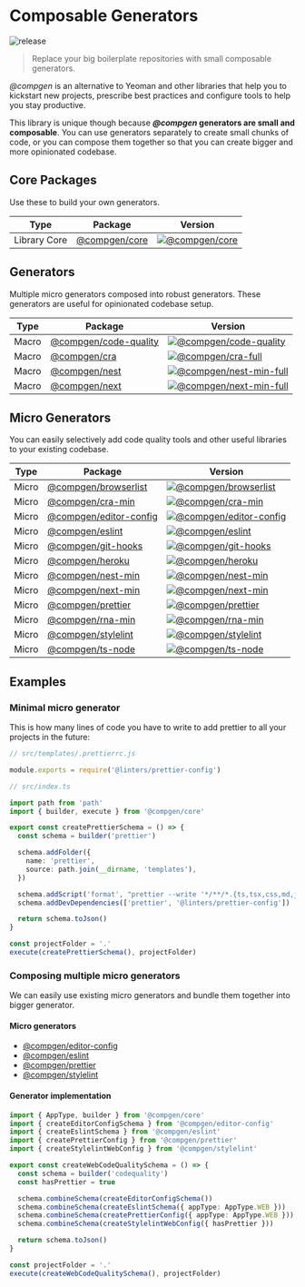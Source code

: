 # Composable Generators

![release](https://github.com/developer239/compgen/workflows/release/badge.svg)

> Replace your big boilerplate repositories with small composable generators.

_@compgen_ is an alternative to Yeoman and other libraries that help you to kickstart new projects, prescribe best practices and configure tools to help you stay productive.

This library is unique though because **_@compgen_ generators are small and composable**. You can use generators separately to create small chunks of code, or you can compose them together so that you can create bigger and more opinionated codebase.

## Core Packages

Use these to build your own generators.

| Type         | Package                             | Version                                  |
| ------------ | ----------------------------------- | ---------------------------------------- |
| Library Core | [@compgen/core](packages/core/core) | [![@compgen/core][core-badge]][core-npm] |

## Generators

Multiple micro generators composed into robust generators. These generators are useful for opinionated codebase setup.

| Type  | Package                                                         | Version                                                     |
| ----- | --------------------------------------------------------------- | ----------------------------------------------------------- |
| Macro | [@compgen/code-quality](packages/macro-generators/code-quality) | [![@compgen/code-quality][cc-badge]][cc-npm]                |
| Macro | [@compgen/cra](packages/macro-generators/cra)                   | [![@compgen/cra-full][cra-full-badge]][cra-full-npm]        |
| Macro | [@compgen/nest](packages/macro-generators/nest)                 | [![@compgen/nest-min-full][nest-full-badge]][nest-full-npm] |
| Macro | [@compgen/next](packages/macro-generators/next)                 | [![@compgen/next-min-full][next-full-badge]][next-full-npm] |

## Micro Generators

You can easily selectively add code quality tools and other useful libraries to your existing codebase.

| Type  | Package                                                           | Version                                                 |
| ----- | ----------------------------------------------------------------- | ------------------------------------------------------- |
| Micro | [@compgen/browserlist](packages/micro-generators/browserlist)     | [![@compgen/browserlist][bl-badge]][bl-npm]             |
| Micro | [@compgen/cra-min](packages/micro-generators/cra-min)             | [![@compgen/cra-min][cra-badge]][cra-npm]               |
| Micro | [@compgen/editor-config](packages/micro-generators/editor-config) | [![@compgen/editor-config][ef-badge]][ef-npm]           |
| Micro | [@compgen/eslint](packages/micro-generators/eslint)               | [![@compgen/eslint][es-badge]][es-npm]                  |
| Micro | [@compgen/git-hooks](packages/micro-generators/git-hooks)         | [![@compgen/git-hooks][gh-badge]][gh-npm]               |
| Micro | [@compgen/heroku](packages/micro-generators/heroku)               | [![@compgen/heroku][he-badge]][he-npm]                  |
| Micro | [@compgen/nest-min](packages/micro-generators/nest-min)           | [![@compgen/nest-min][nest-badge]][nest-npm]            |
| Micro | [@compgen/next-min](packages/micro-generators/next-min)           | [![@compgen/next-min][next-badge]][next-npm]            |
| Micro | [@compgen/prettier](packages/micro-generators/prettier)           | [![@compgen/prettier][prettier-badge]][prettier-npm]    |
| Micro | [@compgen/rna-min](packages/micro-generators/rna-min)             | [![@compgen/rna-min][rna-min-badge]][rna-min-npm]       |
| Micro | [@compgen/stylelint](packages/micro-generators/stylelint)         | [![@compgen/stylelint][stylelint-badge]][stylelint-npm] |
| Micro | [@compgen/ts-node](packages/micro-generators/ts-node)             | [![@compgen/ts-node][tsnode-badge]][tsnode-npm]         |

## Examples

### Minimal micro generator

This is how many lines of code you have to write to add prettier to all your projects in the future:

```js
// src/templates/.prettierrc.js

module.exports = require('@linters/prettier-config')
```

```ts
// src/index.ts

import path from 'path'
import { builder, execute } from '@compgen/core'

export const createPrettierSchema = () => {
  const schema = builder('prettier')

  schema.addFolder({
    name: 'prettier',
    source: path.join(__dirname, 'templates'),
  })

  schema.addScript('format', "prettier --write '*/**/*.{ts,tsx,css,md,json}'")
  schema.addDevDependencies(['prettier', '@linters/prettier-config'])

  return schema.toJson()
}

const projectFolder = '.'
execute(createPrettierSchema(), projectFolder)
```

### Composing multiple micro generators

We can easily use existing micro generators and bundle them together into bigger generator.

#### Micro generators

- [@compgen/editor-config](/packages/micro-generators/editor-config)
- [@compgen/eslint](/packages/micro-generators/eslint)
- [@compgen/prettier](/packages/micro-generators/prettier)
- [@compgen/stylelint](/packages/micro-generators/stylelint)

#### Generator implementation

```ts
import { AppType, builder } from '@compgen/core'
import { createEditorConfigSchema } from '@compgen/editor-config'
import { createEslintSchema } from '@compgen/eslint'
import { createPrettierConfig } from '@compgen/prettier'
import { createStylelintWebConfig } from '@compgen/stylelint'

export const createWebCodeQualitySchema = () => {
  const schema = builder('codequality')
  const hasPrettier = true

  schema.combineSchema(createEditorConfigSchema())
  schema.combineSchema(createEslintSchema({ appType: AppType.WEB }))
  schema.combineSchema(createPrettierConfig({ appType: AppType.WEB }))
  schema.combineSchema(createStylelintWebConfig({ hasPrettier }))

  return schema.toJson()
}

const projectFolder = '.'
execute(createWebCodeQualitySchema(), projectFolder)
```

[core-badge]: https://badge.fury.io/js/%40compgen%2Fcore.svg
[core-npm]: https://badge.fury.io/js/%40compgen%2Fcore
[cc-badge]: https://badge.fury.io/js/%40compgen%2Fcode-quality.svg
[cc-npm]: https://badge.fury.io/js/%40compgen%2Fcode-quality
[bl-badge]: https://badge.fury.io/js/%40compgen%2Fbrowserlist.svg
[bl-npm]: https://badge.fury.io/js/%40compgen%2Fbrowserlist
[cra-badge]: https://badge.fury.io/js/%40compgen%2Fcra-min.svg
[cra-npm]: https://badge.fury.io/js/%40compgen%2Fcra-min
[ef-badge]: https://badge.fury.io/js/%40compgen%2Feditor-config.svg
[ef-npm]: https://badge.fury.io/js/%40compgen%2Feditor-config
[es-badge]: https://badge.fury.io/js/%40compgen%2Feslint.svg
[es-npm]: https://badge.fury.io/js/%40compgen%2Feslint
[gh-badge]: https://badge.fury.io/js/%40compgen%2Fgit-hooks.svg
[gh-npm]: https://badge.fury.io/js/%40compgen%2Fgit-hooks
[he-badge]: https://badge.fury.io/js/%40compgen%2Fheroku.svg
[he-npm]: https://badge.fury.io/js/%40compgen%2Fheroku
[nest-badge]: https://badge.fury.io/js/%40compgen%2Fnest-min.svg
[nest-npm]: https://badge.fury.io/js/%40compgen%2Fnest-min
[next-badge]: https://badge.fury.io/js/%40compgen%2Fnext-min.svg
[next-npm]: https://badge.fury.io/js/%40compgen%2Fnext-min
[prettier-badge]: https://badge.fury.io/js/%40compgen%2Fprettier.svg
[prettier-npm]: https://badge.fury.io/js/%40compgen%2Fprettier
[rna-min-badge]: https://badge.fury.io/js/%40compgen%2Frna-min.svg
[rna-min-npm]: https://badge.fury.io/js/%40compgen%2Frna-min
[stylelint-badge]: https://badge.fury.io/js/%40compgen%2Fstylelint.svg
[stylelint-npm]: https://badge.fury.io/js/%40compgen%2Fstylelint
[tsnode-badge]: https://badge.fury.io/js/%40compgen%2Fts-node.svg
[tsnode-npm]: https://badge.fury.io/js/%40compgen%2Fts-node
[cra-full-badge]: https://badge.fury.io/js/%40compgen%2Fcra.svg
[cra-full-npm]: https://badge.fury.io/js/%40compgen%2Fcra
[nest-full-badge]: https://badge.fury.io/js/%40compgen%2Fnest.svg
[nest-full-npm]: https://badge.fury.io/js/%40compgen%2Fnest
[next-full-badge]: https://badge.fury.io/js/%40compgen%2Fnext.svg
[next-full-npm]: https://badge.fury.io/js/%40compgen%2Fnext
